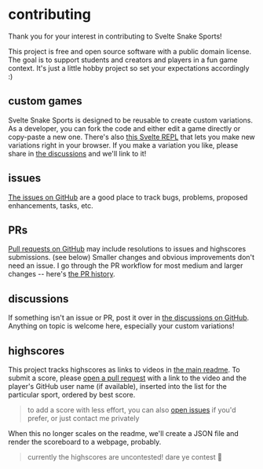 # contributing

Thank you for your interest in contributing to Svelte Snake Sports!

This project is free and open source software with a public domain license.
The goal is to support students and creators and players in a fun game context.
It's just a little hobby project so set your expectations accordingly :)

## custom games

Svelte Snake Sports is designed to be reusable to create custom variations.
As a developer, you can fork the code and either edit a game directly or copy-paste a new one.
There's also
[this Svelte REPL](https://svelte.dev/repl/ebf7455697c3497ab358675de43bb1e0?version=3.55.1)
that lets you make new variations right in your browser.
If you make a variation you like, please share in
[the discussions](https://github.com/ryanatkn/svelte-snake-sports/discussions)
and we'll link to it!

## issues

[The issues on GitHub](https://github.com/ryanatkn/svelte-snake-sports/issues)
are a good place to track bugs, problems, proposed enhancements, tasks, etc.

## PRs

[Pull requests on GitHub](https://github.com/ryanatkn/svelte-snake-sports/pulls)
may include resolutions to issues and highscores submissions. (see below)
Smaller changes and obvious improvements don't need an issue.
I go through the PR workflow for most medium and larger changes -- here's
[the PR history](https://github.com/ryanatkn/svelte-snake-sports/pulls?q=is%3Apr+is%3Aclosed).

## discussions

If something isn't an issue or PR, post it over in
[the discussions on GitHub](https://github.com/ryanatkn/svelte-snake-sports/discussions).
Anything on topic is welcome here, especially your custom variations!

## highscores

This project tracks highscores as links to videos in [the main readme](readme.md).
To submit a score, please
[open a pull request](https://github.com/ryanatkn/svelte-snake-sports/pulls)
with a link to the video
and the player's GitHub user name (if available),
inserted into the list for the particular sport, ordered by best score.

> to add a score with less effort,
> you can also
> [open issues](https://github.com/ryanatkn/svelte-snake-sports/issues)
> if you'd prefer, or just contact me privately

When this no longer scales on the readme,
we'll create a JSON file and render the scoreboard to a webpage, probably.

> currently the highscores are uncontested!
> dare ye contest 🐢
